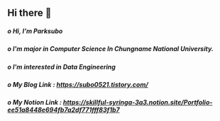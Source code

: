 ## Hi there 👋

##### o Hi, I'm Parksubo
##### o I'm major in Computer Science In Chungname National University.
##### o I'm interested in Data Engineering

##### o My Blog Link : https://subo0521.tistory.com/

##### o My Notion Link : https://skillful-syringa-3a3.notion.site/Portfolio-ee51a8448e694fb7a2df771fff83f1b7

<!--
**parksubo/parksubo** is a ✨ _special_ ✨ repository because its `README.md` (this file) appears on your GitHub profile.

Here are some ideas to get you started:

- 🔭 I’m currently working on ...
- 🌱 I’m currently learning ...
- 👯 I’m looking to collaborate on ...
- 🤔 I’m looking for help with ...
- 💬 Ask me about ...
- 📫 How to reach me: ...
- 😄 Pronouns: ...
- ⚡ Fun fact: ...
-->
